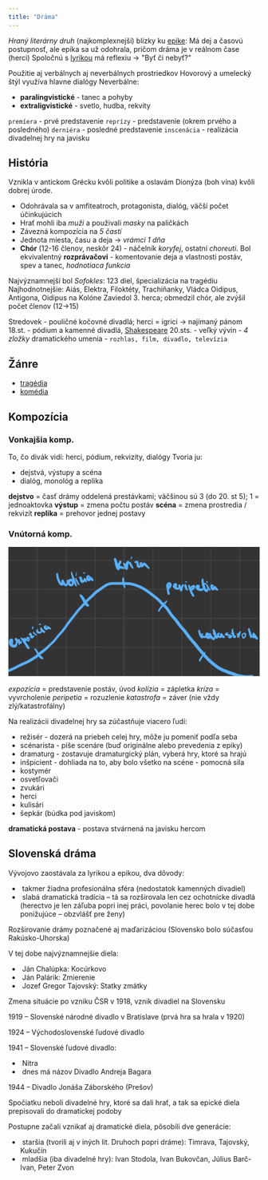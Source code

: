 ```yaml
---
title: "Dráma"
---
```


*Hraný literárny druh* (najkomplexnejší) blízky ku [epike](lit/epika.md):
Má dej a časovú postupnosť, ale epika sa už odohrala, pričom dráma je v reálnom čase (herci)
Spoločnú s [lyrikou](lit/lyrika.md) má reflexiu -> "Byť či nebyť?"

Použitie aj verbálnych aj neverbálnych prostriedkov
Hovorový a umelecký štýl využíva hlavne dialógy
Neverbálne:
- **paralingvistické** - tanec a pohyby
- **extraligvistické** - svetlo, hudba, rekvity

`premíera` - prvé predstavenie
`reprízy` - predstavenie (okrem prvého a posledného)
`derniéra` - posledné predstavenie
`inscenácia` - realizácia divadelnej hry na javisku

## História

Vznikla v antickom Grécku kvôli politike a oslavám Dionýza (boh vína) kvôli dobrej úrode.
- Odohrávala sa v amfiteatroch, protagonista, dialóg, väčší počet účinkujúcich
- Hrať mohli iba *muži* a použivali *masky* na paličkách
- Závezná kompozícia na *5 častí*
- Jednota miesta, času a deja -> *vrámci 1 dňa*
- **Chór** (12-16 členov, neskôr 24) - náčelník *koryfej*, ostatní *choreuti*.
	Bol ekvivalentný **rozprávačovi** - komentovanie deja a vlastnosti postáv, spev a tanec, *hodnotiaca funkcia*

Najvýznamnejší bol *Sofokles*: 123 diel, špecializácia na tragédiu
Najhodnotnejšie: Aiás, Elektra, Filoktéty, Trachiňanky, Vládca Oidipus, Antigona, Oidipus na Kolóne
Zaviedol 3. herca; obmedzil chór, ale zvýšil počet členov (12->15)

Stredovek - pouličné kočovné divadlá; herci = igrici -> najímaný pánom
18.st. - pódium a kamenné divadlá, [Shakespeare](lit/shakespeare.md)
20.sts. - veľký vývin - *4 zložky* dramatického umenia - `rozhlas, film, divadlo, televízia`

## Žánre 

- [tragédia](lit/tragédia.md)
- [komédia](lit/komédia.md)

## Kompozícia

### Vonkajšia komp.

To, čo divák vidí: herci, pódium, rekvizity, dialógy
Tvoria ju:
 - dejstvá, výstupy a scéna
 - dialóg, monológ a replika

**dejstvo** = časť drámy oddelená prestávkami; väčšinou sú 3 (do 20. st 5); 1 = jednoaktovka
**výstup** = zmena počtu postáv
**scéna** = zmena prostredia / rekvizít
**replika** = prehovor jednej postavy

### Vnútorná komp.

![](attachments/vnutornakompozicia.png)

*expozícia* = predstavenie postáv, úvod
*kolízia* = zápletka
*kríza* = vyvrcholenie
*peripetia* = rozuzlenie
*katastrofa* = záver (nie vždy zlý/katastrofálny)


Na realizácii divadelnej hry sa zúčastňuje viacero ľudí:
- režisér - dozerá na priebeh celej hry, môže ju pomeniť podľa seba
- scénarista - píše scenáre (buď originálne alebo prevedenia z epiky)
- dramaturg - zostavuje dramaturgický plán, vyberá hry, ktoré sa hrajú
- inšpicient - dohliada na to, aby bolo všetko na scéne - pomocná sila
- kostymér
- osvetľovači
- zvukári
- herci
- kulisári
- šepkár (búdka pod javiskom)

**dramatická postava** - postava stvárnená na javisku hercom

## Slovenská dráma

Vývojovo zaostávala za lyrikou a epikou, dva dôvody:
  -  takmer žiadna profesionálna sféra (nedostatok kamenných divadiel)
  -  slabá dramatická tradícia – tá sa rozširovala len cez ochotnícke divadlá (herectvo je len záľuba popri inej práci, povolanie herec bolo v tej dobe ponižujúce – obzvlášť pre ženy)
  
Rozširovanie drámy poznačené aj maďarizáciou (Slovensko bolo súčasťou Rakúsko-Uhorska)
  
V tej dobe najvýznamnejšie diela:
-  Ján Chalúpka: Kocúrkovo
-  Ján Palárik: Zmierenie
-  Jozef Gregor Tajovský: Statky zmätky

Zmena situácie po vzniku ČSR v 1918, vznik divadiel na Slovensku
  
1919 – Slovenské národné divadlo v Bratislave (prvá hra sa hrala v 1920)
  
1924 – Východoslovenské ľudové divadlo
  
1941 – Slovenské ľudové divadlo:
-  Nitra
-  dnes má názov Divadlo Andreja Bagara
  
1944 – Divadlo Jonáša Záborského (Prešov)
  
Spočiatku neboli divadelné hry, ktoré sa dali hrať, a tak sa epické diela prepisovali do dramatickej podoby
  
Postupne začali vznikať aj dramatické diela, pôsobili dve generácie:
-  staršia (tvorili aj v iných lit. Druhoch popri dráme): Timrava, Tajovský, Kukučín
-  mladšia (iba divadelné hry): Ivan Stodola, Ivan Bukovčan, Július Barč-Ivan, Peter Zvon